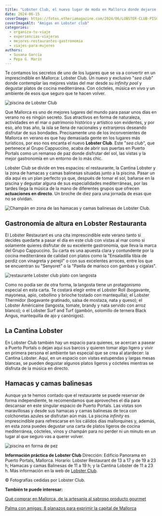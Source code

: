 ```yaml
---
title: "Lobster Club, el nuevo lugar de moda en Mallorca donde dejarse ver este verano"
date: 2024-06-15
coverImage: https://fotos.etheriamagazine.com/2024/06/LOBSTER-CLUB-PISCINA.jpg
coverImageAlt: "Amigas en Lobster club"
categories: 
  - organiza-tu-viaje
  - experiencias-viajeras
  - mejores-restaurantes-gastronomia
  - viajes-para-mujeres
authors: 
  - Susana García
  - Pepa G. Marín
---
```


Te contamos los secretos de uno de los lugares que se va a convertir en un 
imprescindible en Mallorca: Lobster Club. Un nuevo y exclusivo "_sea club_" donde 
contemplar las mejores vistas del mar desde su _infinity pool_ y degustar platos de 
cocina mediterránea. Con cócteles, música en vivo y un ambiente de esos que seguro que 
te hacen volver. 

![piscina de Lobster Club](https://fotos.etheriamagazine.com/2024/06/lobster-club-mallorca-isla.jpg "La piscina de Lobster Club ofrece unas vistas increíbles.")

Que Mallorca es uno de mejores lugares del mundo para pasar unos días en verano no es 
ningún secreto. Sus atractivos en forma de naturaleza, actividades en el mar o 
patrimonio histórico y artístico son evidentes, y por eso, año tras año, la isla se 
llena de nacionales y extranjeros deseando disfrutar de sus bondades. Precisamente uno 
de los inconvenientes de Mallorca en verano es que hay demasiada gente en los lugares 
más turísticos, por eso nos encanta el nuevo **Lobster Club**. Este "_sea club_", que 
pertenece al Grupo Cappuccino, acaba de abrir sus puertas en Puerto Portals como un 
remanso de paz donde disfrutar del sol, las vistas y la mejor gastronomía en un entorno 
de lo más chic. 

Lobster Club se divide en tres espacios: el restaurante, la Cantina Lobster y la zona de 
hamacas y camas balinesas situadas junto a la piscina. Pasar un día aquí es un plan 
perfecto ya que, después de tomar el sol, bañarse en la piscina y degustar alguna de sus 
especialidades mediterráneas, por las tardes llega la música de la mano de diferentes 
grupos que ofrecen **actuaciones en directo**. Un broche de diez para una jornada de 
esas que no se olvidan. 

![Champán en zona de las hamacas y camas balinesas de Lobster Club.](https://fotos.etheriamagazine.com/2024/06/lobster-club-mallorca-champan.jpg "Champán en zona de las hamacas y camas balinesas de Lobster Club.")

## Gastronomía de altura en Lobster Restauranta

El Lobster Restaurant es una cita imprescindible este verano tanto si decides quedarte a 
pasar el día en este club con vistas al mar como si solamente quieres disfrutar de su 
excelente gastronomía, que lleva la marca del Grupo Cappuccino. Su carta es una apuesta 
clara y contundente por la cocina mediterránea de calidad con platos como la 
"Ensaladilla tibia de perdiz con vinagreta y perejil" o con sus excelentes arroces, 
entre los que se encuentran su "Senyoret" o la "Paella de marisco con gambas y cigalas". 

![restaurante Lobster club plato con langosta](https://fotos.etheriamagazine.com/2024/06/lobster-club-mallorca-langosta.jpg "Los platos con langosta son algunas de las especialidades del restaurante.")

Como no podía ser de otra forma, la langosta tiene un protagonismo especial en esta 
carta. Te costará elegir entre el Lobster Roll (bogavante, mayonesa, apio, cebollino y 
brioche tostado con mantequilla); el Lobster Thermidor (bogavante gratinado, salsa de 
mostaza, nata y queso); el Lobster Américaine (langosta, tomate, brandy y nata servido 
con arroz blanco); o el Lobster Surf and Turf (gambón, solomillo de ternera Black Angus, 
mantequilla de ajo y canónigos). 

## La Cantina Lobster

En Lobster Club también hay un espacio para quienes, se acercan a pasear a Puerto Portals 
o dejan aquí sus barcos y quieren tomar algo ligero y vivir en primera persona el 
ambiente tan especial que se crea al atardecer: la Cantina Lobster. Aquí, en un espacio 
con vistas estupendas y largas mesas blancas, se pueden degustar algunos platos ligeros 
y cócteles mientras se disfruta de la música en directo. 

## Hamacas y camas balinesas

Aunque ya te hemos contado que el restaurante se puede reservar de forma independiente, 
te recomendamos que aproveches el día para descansar en este singular espacio de Puerto 
Portals. Las vistas son maravillosas y desde sus hamacas y camas balinesas de teca con 
colchonetas azules se disfrutan aún más. La piscina _infinity_ es imprescindible para 
refrescarse en los cálidos días mallorquines y, además, en esta zona puedes degustar una 
carta de platos ligeros de cocina mediterránea, cócteles, vinos y champán para no perder 
ni un minuto en un lugar al que seguro vas a querer volver. 

![piscina en forma de pez](https://fotos.etheriamagazine.com/2024/06/LOBSTER-CLUB-PISCINA.jpg "La piscina en forma de pez es uno de los lugares principales de Lobster Club.")

**Información práctica de Lobster Club** Dirección: Edificio Panorama en Puerto Portals, 
Mallorca. Horario: Lobster Restaurant de 13 a 17 y de 19 a 23 h; Hamacas y camas 
Balinesas de 11 a 19 h; y la Cantina Lobster de 11 a 23 h. Más información en la web de [Lobster 
Club](https://www.lobsterclub.es/). 

© Fotografías cedidas por Lobster Club. 

**También te puede interesar:** 

[Qué comprar en Mallorca, de la artesanía al sabroso producto 
gourmet](https://etheriamagazine.com/2023/05/19/que-comprar-en-mallorca/) 

[Palma con amigas: 8 planazos para exprimir la capital de 
Mallorca](https://etheriamagazine.com/2021/06/02/planes-y-excursiones-desde-palma-mallorca-con-amigas/)
